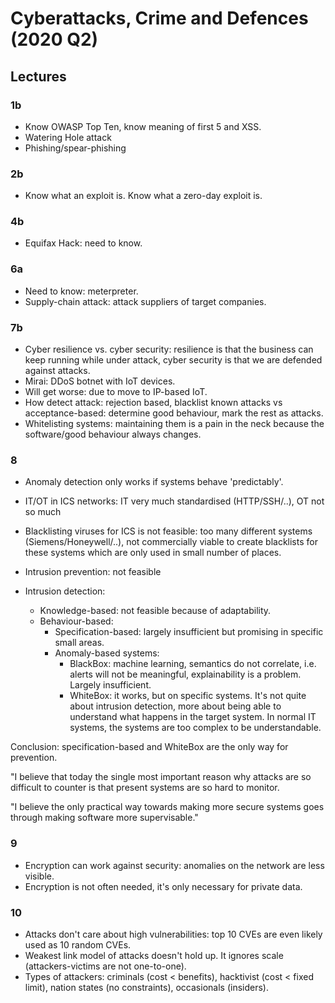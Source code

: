 # Cyberattacks, Crime and Defences (2020 Q2)

## Lectures

### 1b

* Know OWASP Top Ten, know meaning of first 5 and XSS.
* Watering Hole attack
* Phishing/spear-phishing

### 2b

* Know what an exploit is. Know what a zero-day exploit is.

### 4b

* Equifax Hack: need to know.

### 6a

* Need to know: meterpreter.
* Supply-chain attack: attack suppliers of target companies.


### 7b

* Cyber resilience vs. cyber security: resilience is that the business can keep running while under attack, cyber security is that we are defended against attacks.
* Mirai: DDoS botnet with IoT devices.
* Will get worse: due to move to IP-based IoT.
* How detect attack: rejection based, blacklist known attacks vs acceptance-based: determine good behaviour, mark the rest as attacks.
* Whitelisting systems: maintaining them is a pain in the neck because the software/good behaviour always changes.

### 8

* Anomaly detection only works if systems behave 'predictably'.
* IT/OT in ICS networks: IT very much standardised (HTTP/SSH/..), OT not so much
* Blacklisting viruses for ICS is not feasible: too many different systems (Siemens/Honeywell/..), not commercially viable to create blacklists for these systems which are only used in small number of places.

* Intrusion prevention: not feasible
* Intrusion detection:
  * Knowledge-based: not feasible because of adaptability.
  * Behaviour-based:
    * Specification-based: largely insufficient but promising in specific small areas.
    * Anomaly-based systems:
      * BlackBox: machine learning, semantics do not correlate, i.e. alerts will not be meaningful, explainability is a problem. Largely insufficient.
      * WhiteBox: it works, but on specific systems. It's not quite about intrusion detection, more about being able to understand what happens in the target system. In normal IT systems, the systems are too complex to be understandable.

Conclusion: specification-based and WhiteBox are the only way for prevention.

"I believe that today the single most important reason why attacks are so difficult to counter is that present systems are so hard to monitor.

"I believe the only practical way towards making more secure systems goes through making software more supervisable."


### 9

* Encryption can work against security: anomalies on the network are less visible.
* Encryption is not often needed, it's only necessary for private data.

### 10

* Attacks don't care about high vulnerabilities: top 10 CVEs are even likely used as 10 random CVEs.
* Weakest link model of attacks doesn't hold up. It ignores scale (attackers-victims are not one-to-one).
* Types of attackers: criminals (cost < benefits), hacktivist (cost < fixed limit), nation states (no constraints), occasionals (insiders).
